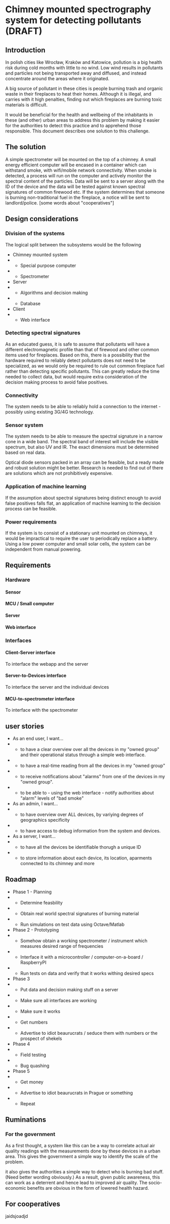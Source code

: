 # Chimney mounted spectrography system for detecting pollutants (DRAFT)
## Introduction
In polish cities like Wrocław, Kraków and Katowice, pollution is a big health risk during cold months with little to no wind. Low wind results in pollutants and particles not being transported away and diffused, and instead concentrate around the areas where it originated.

A big source of pollutant in these cities is people burning trash and organic waste in their fireplaces to heat their homes. Although it is illegal, and carries with it high penalties, finding out which fireplaces are burning toxic materials is difficult.

It would be beneficial for the health and wellbeing of  the inhabitants in these (and other) urban areas to address this problem by making it easier for the authorities to detect this practice and to apprehend those responsible. This document describes one solution to this challenge.

## The solution
A simple spectrometer will be mounted on the top of a chimney. A small energy efficient computer will be encased in a container which can withstand smoke, with wifi/mobile network connectivity. When smoke is detected, a process will run on the computer and actively monitor the spectral content of the particles. Data will be sent to a server along with the ID of the device and the data will be tested against known spectral signatures of common firewood etc. If the system determines that someone is burning non-traditional fuel in the fireplace, a notice will be sent to landlord/police.
[some words about "cooperatives"]

## Design considerations
### Division of the systems
The logical split between the subsystems would be the following

* Chimney mounted system
* * Special purpose computer
* * Spectrometer
* Server
* * Algorithms and decision making
* * Database
* Client
* * Web interface

### Detecting spectral signatures
As an educated guess, it is safe to assume that pollutants will have a different electromagnetic profile than that of firewood and other common items used for fireplaces. Based on this, there is a possibility that the hardware required to reliably detect pollutants does not need to be specialized, as  we would only be required to rule out common fireplace fuel rather than detecting specific pollutants. This can greatly reduce the time needed to collect data, but would require extra consideration of the decision making process to avoid false positives.
### Connectivity
The system needs to be able to reliably hold a connection to the internet - possibly using existing 3G/4G technology.
### Sensor system
The system needs to be able to measure the spectral signature in a narrow cone in a wide band. The spectral band of interest will include the visible spectrum, but also UV and IR. The exact dimensions must be determined based on real data.

Optical diode sensors packed in an array can be feasible, but a ready made and robust solution might be better. Research is needed to find out of there are solutions which are not prohibitively expensive.
### Application of machine learning
If the assumption about spectral signatures being distinct enough to avoid false positives falls flat, an application of machine learning to the decision process can be feasible.
### Power requirements
If the system is to consist of a stationary unit mounted on chimneys, it would be impractical to require the user to periodically replace a battery. Using a low power computer and small solar cells, the system can be independent from manual powering.
## Requirements
### Hardware
#### Sensor
#### MCU / Small computer
#### Server
#### Web interface
### Interfaces
#### Client-Server interface
To interface the webapp and the server
#### Server-to-Devices interface
To interface the server and the individual devices
#### MCU-to-spectrometer interface
To interface with the spectrometer

## user stories
* As an end user, I want...
* * to have a clear overview over all the devices in my "owned group" and their operational status through a simple web interface.
* * to have a real-time reading from all the devices in my "owned group"
* * to receive notifications about "alarms" from one of the devices in my "owned group".
* * to be able to - using the web interface - notify authorities about "alarm" levels of "bad smoke"
* As an admin, I want...
* * to have overview over ALL devices, by variying degrees of geographics specificity
* * to have access to debug information from the system and devices.
* As a server, I want...
* * to have all the devices be identifiable thorugh a unique ID
* * to store information about each device, its location, aparments connected to its chimney and more

## Roadmap
* Phase 1 - Planning
* * Determine feasbility
* * Obtain real world spectral signatures of burning material
* * Run simulations on test data using Octave/Matlab
* Phase 2 - Prototyping
* * Somehow obtain a working spectrometer / instrument which measures desired range of frequencies
* * Interface it with a microcontroller / computer-on-a-board / RaspberryPI
* * Run tests on data and verify that it works withing desired specs
* Phase 3
* * Put data and decision making stuff on a server
* * Make sure all interfaces are working
* * Make sure it works
* * Get numbers
* * Advertise to idiot beaurucrats / seduce them with numbers or the prospect of shekels
* Phase 4
* * Field testing
* * Bug quashing
* Phase 5
* * Get money
* * Advertise to idiot beaurucrats in Prague or something
* * Repeat

## Ruminations
### For the government
As a first thought, a system like this can be a way to correlate actual air quality readings with the measurements done by these devices in a urban area. This gives the government a simple way to identify the scale of the problem. 

it also gives the authorities a simple way to detect who is burning bad stuff. (Need better wording obviously.) As a result, given public awareness, this can work as a deterrent and hence lead to improved air quality. The socio-economic benefits are obvious in the form of lowered health hazard.

## For cooperatives
jaidsjoadjd